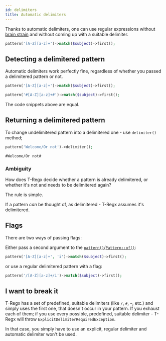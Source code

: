 ```yaml
---
id: delimiters
title: Automatic delimiters
---
```


Thanks to automatic delimiters, one can use regular expressions without [brain strain](overview.md#brain-strain)
and without coming up with a suitable delimiter.

```php
pattern('[A-Z][a-z]+')->match($subject)->first();
```

## Detecting a delimitered pattern

Automatic delimiters work perfectly fine, regardless of whether you passed a delimitered pattern or not.

```php
pattern('[A-Z][a-z]+')->match($subject)->first();
```
```php
pattern('#[A-Z][a-z]+#')->match($subject)->first();
```

The code snippets above are equal.

## Returning a delimitered pattern

To change undelimitered pattern into a delimitered one - use `delimiter()` method;

```php
pattern('Welcome/Or not')->delimiter();
```
```text
#Welcome/Or not#
```

### Ambiguity

How does T-Regx decide whether a pattern is already delimitered, or whether it's not and needs to be delimitered again?

The rule is simple.

If a pattern *can* be thought of, as delimitered - T-Regx assumes it's delimitered.

## Flags

There are two ways of passing flags:

Either pass a second argument to the [`pattern()`](introduction.md#entry-points)/[`Pattern::of()`](introduction.md#entry-points):

```php
pattern('[A-Z][a-z]+', 'i')->match($subject)->first();
```

or use a regular delimitered pattern with a flag:

```php
pattern('/[A-Z][a-z]+/i')->match($subject)->first();
```


## I want to break it

T-Regx has a set of predefined, suitable delimiters (like `/`, `#`, `~`, etc.) and simply uses the first one, 
that doesn't occur in your pattern. If you exhaust each of them; if you use every possible, predefined, suitable delimiter - 
T-Regx will throw `ExplicitDelimiterRequiredException`.

In that case, you simply have to use an explicit, regular delimiter and automatic delimiter won't be used.
